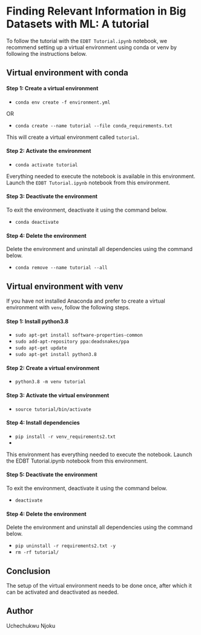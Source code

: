 # Finding Relevant Information in Big Datasets with ML: A tutorial

To follow the tutorial with the ``EDBT Tutorial.ipynb`` notebook, we recommend setting up a virtual environment using conda or venv by following the instructions below.

## Virtual environment with conda

#### Step 1: Create a virtual environment
- ```conda env create -f environment.yml```
  
OR
- ```conda create --name tutorial --file conda_requirements.txt```
  
This will create a virtual environment called ``tutorial``.

#### Step 2: Activate the environment
- ```conda activate tutorial```

Everything needed to execute the notebook is available in this environment. Launch the ``EDBT Tutorial.ipynb`` notebook from this environment.

#### Step 3: Deactivate the environment

To exit the environment, deactivate it using the command below.
- ```conda deactivate```
#### Step 4: Delete the environment
Delete the environment and uninstall all dependencies using the command below.
- ```conda remove --name tutorial --all```

## Virtual environment with venv
If you have not installed Anaconda and prefer to create a virtual environment with ``venv``, follow the following steps.
#### Step 1: Install python3.8
- ```sudo apt-get install software-properties-common```
- ```sudo add-apt-repository ppa:deadsnakes/ppa```
- ```sudo apt-get update```
- ```sudo apt-get install python3.8```
#### Step 2: Create a virtual environment
- ```python3.8 -m venv tutorial```
#### Step 3: Activate the virtual environment
- ```source tutorial/bin/activate```
#### Step 4: Install dependencies
- ```pip install -r venv_requirements2.txt```
- 
This environment has everything needed to execute the notebook. Launch the EDBT Tutorial.ipynb notebook from this environment.
#### Step 5: Deactivate the environment

To exit the environment, deactivate it using the command below.
- ``` deactivate ```

#### Step 4: Delete the environment
Delete the environment and uninstall all dependencies using the command below.
- ``` pip uninstall -r requirements2.txt -y ```
- ``` rm -rf tutorial/ ``` 
## Conclusion
The setup of the virtual environment needs to be done once, after which it can be activated and deactivated as needed.
## Author
Uchechukwu Njoku
